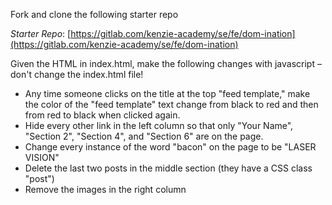 Fork and clone the following starter repo

*Starter Repo*: [https://gitlab.com/kenzie-academy/se/fe/dom-ination](https://gitlab.com/kenzie-academy/se/fe/dom-ination)

Given the HTML in index.html, make the following changes with javascript – don't change the index.html file!

- Any time someone clicks on the title at the top "feed template,"
  make the color of the "feed template" text change from black to red
  and then from red to black when clicked again.
- Hide every other link in the left column so that only "Your Name", "Section 2", "Section 4", and "Section 6" are on the page.
- Change every instance of the word "bacon" on the page to be "LASER VISION"
- Delete the last two posts in the middle section (they have a CSS class "post")
- Remove the images in the right column

